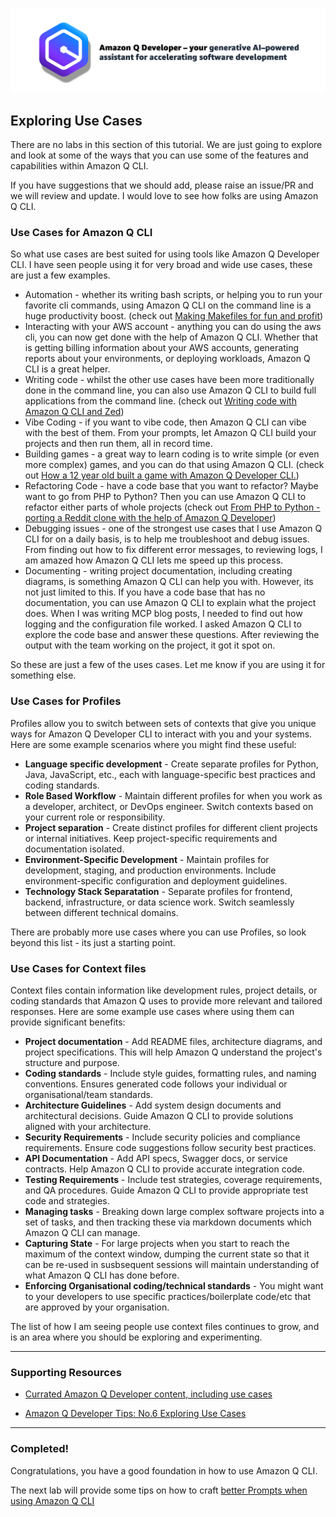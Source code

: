 ![Amazon Q Developer header](/images/q-vscode-header.png)

## Exploring Use Cases

There are no labs in this section of this tutorial. We are just going to explore and look at some of the ways that you can use some of the features and capabilities within Amazon Q CLI.

If you have suggestions that we should add, please raise an issue/PR and we will review and update. I would love to see how folks are using Amazon Q CLI.

### Use Cases for Amazon Q CLI

So what use cases are best suited for using tools like Amazon Q Developer CLI. I have seen people using it for very broad and wide use cases, these are just a few examples.

* Automation - whether its writing bash scripts, or helping you to run your favorite cli commands, using Amazon Q CLI on the command line is a huge productivity boost. (check out [Making Makefiles for fun and profit](https://dev.to/aws/making-makefiles-for-fun-and-profit-kl6))
* Interacting with your AWS account - anything you can do using the aws cli, you can now get done with the help of Amazon Q CLI. Whether that is getting billing information about your AWS accounts, generating reports about your environments, or deploying workloads, Amazon Q CLI is a great helper.
* Writing code - whilst the other use cases have been more traditionally done in the command line, you can also use Amazon Q CLI to build full applications from the command line. (check out [Writing code with Amazon Q CLI and Zed](https://dev.to/aws/building-a-book-sharing-application-with-amazon-q-cli-5dl8))
* Vibe Coding - if you want to vibe code, then Amazon Q CLI can vibe with the best of them. From your prompts, let Amazon Q CLI build your projects and then run them, all in record time.
* Building games - a great way to learn coding is to write simple (or even more complex) games, and you can do that using Amazon Q CLI. (check out [How a 12 year old built a game with Amazon Q Developer CLI.](https://dev.to/aws/game-building-fun-with-a-12-year-old-and-the-amazon-q-developer-cli-2khg))
* Refactoring Code - have a code base that you want to refactor? Maybe want to go from PHP to Python? Then you can use Amazon Q CLI to refactor either parts of whole projects (check out [From PHP to Python - porting a Reddit clone with the help of Amazon Q Developer](https://dev.to/aws/from-php-to-python-porting-a-reddit-clone-with-the-help-of-amazon-q-developer-23g))
* Debugging issues - one of the strongest use cases that I use Amazon Q CLI for on a daily basis, is to help me troubleshoot and debug issues. From finding out how to fix different error messages, to reviewing logs, I am amazed how Amazon Q CLI lets me speed up this process.
* Documenting - writing project documentation, including creating diagrams, is something Amazon Q CLI can help you with. However, its not just limited to this. If you have a code base that has no documentation, you can use Amazon Q CLI to explain what the project does. When I was writing MCP blog posts, I needed to find out how logging and the configuration file worked. I asked Amazon Q CLI to explore the code base and answer these questions. After reviewing the output with the team working on the project, it got it spot on.

So these are just a few of the uses cases. Let me know if you are using it for something else.

### Use Cases for Profiles

Profiles allow you to switch between sets of contexts that give you unique ways for Amazon Q Developer CLI to interact with you and your systems. Here are some example scenarios where you might find these useful:

* **Language specific development** - Create separate profiles for Python, Java, JavaScript, etc., each with language-specific best practices and coding standards.
* **Role Based Workflow** - Maintain different profiles for when you work as a developer, architect, or DevOps engineer. Switch contexts based on your current role or responsibility.
* **Project separation** - Create distinct profiles for different client projects or internal initiatives. Keep project-specific requirements and documentation isolated.
* **Environment-Specific Development** - Maintain profiles for development, staging, and production environments. Include environment-specific configuration and deployment guidelines.
* **Technology Stack Separatation** - Separate profiles for frontend, backend, infrastructure, or data science work. Switch seamlessly between different technical domains.

There are probably more use cases where you can use Profiles, so look beyond this list - its just a starting point.

### Use Cases for Context files

Context files contain information like development rules, project details, or coding standards that Amazon Q uses to provide more relevant and tailored responses. Here are some example use cases where using them can provide significant benefits:

* **Project documentation** - Add README files, architecture diagrams, and project specifications. This will help Amazon Q understand the project's structure and purpose.
* **Coding standards** - Include style guides, formatting rules, and naming conventions. Ensures generated code follows your individual or organisational/team standards.
* **Architecture Guidelines** - Add system design documents and architectural decisions. Guide Amazon Q CLI to provide solutions aligned with your architecture.
* **Security Requirements** - Include security policies and compliance requirements. Ensure code suggestions follow security best practices.
* **API Documentation** - Add API specs, Swagger docs, or service contracts. Help Amazon Q CLI to provide accurate integration code.
* **Testing Requirements** - Include test strategies, coverage requirements, and QA procedures. Guide Amazon Q CLI to provide appropriate test code and strategies.
* **Managing tasks** - Breaking down large complex software projects into a set of tasks, and then tracking these via markdown documents which Amazon Q CLI can manage.
* **Capturing State** - For large projects when you start to reach the maximum of the context window, dumping the current state so that it can be re-used in susbsequent sessions will maintain understanding of what Amazon Q CLI has done before. 
* **Enforcing Organisational coding/technical standards** - You might want to your developers to use specific practices/boilerplate code/etc that are approved by your organisation.


The list of how I am seeing people use context files continues to grow, and is an area where you should be exploring and experimenting.

---

### Supporting Resources

* [Currated Amazon Q Developer content, including use cases](https://github.com/cremich/awesome-q-developer)

* [Amazon Q Developer Tips: No.6 Exploring Use Cases](https://dev.to/aws/amazon-q-developer-tips-no6-exploring-use-cases-hf2)

---

### Completed!

Congratulations, you have a good foundation in how to use Amazon Q CLI. 

The next lab will provide some tips on how to craft [better Prompts when using Amazon Q CLI](/workshop/03b-prompting.md)

